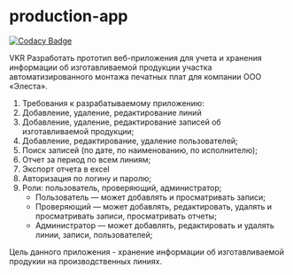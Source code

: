 # production-app

[![Codacy Badge](https://api.codacy.com/project/badge/Grade/cb64e01dcb5542d2ad8bf5eb24d452e5)](https://app.codacy.com/manual/DmitryZadvoryev/production-app?utm_source=github.com&utm_medium=referral&utm_content=DmitryZadvoryev/production-app&utm_campaign=Badge_Grade_Dashboard)

VKR
Разработать прототип веб-приложения для учета и хранения информации об изготавливаемой продукции участка 
автоматизированного монтажа печатных плат для компании ООО «Элеста».
 
1.  Требования к разрабатываемому приложению:
2.  Добавление, удаление, редактирование линий
3.  Добавление, удаление, редактирование записей об изготавливаемой продукции;
4.  Добавление, редактирование, удаление пользователей;
5.  Поиск записей (по дате, по наименованию, по исполнителю);
6.  Отчет за период по всем линиям;
7.  Экспорт отчета в excel
8.  Авторизация по логину и паролю;
9.  Роли: пользователь, проверяющий, администратор;
    -  Пользователь — может добавлять и просматривать записи;
    -  Проверяющий — может добавлять, редактировать, удалять и просматривать записи, просматривать отчеты;
    -  Администратор — может добавлять, редактировать и удалять линии, записи, пользователей;
        
 
 Цель данного приложения - хранение информации об изготавливаемой продукии на производственных линиях.

      